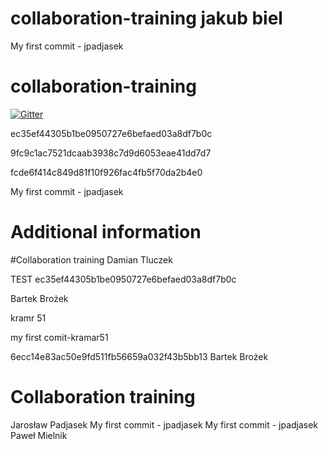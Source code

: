 
# collaboration-training jakub biel

 My first commit - jpadjasek

# collaboration-training

[![Gitter](https://badges.gitter.im/Join%20Chat.svg)](https://gitter.im/AnalyzeAppPerformance/collaboration-training?utm_source=badge&utm_medium=badge&utm_campaign=pr-badge&utm_content=badge)

 ec35ef44305b1be0950727e6befaed03a8df7b0c





 9fc9c1ac7521dcaab3938c7d9d6053eae41dd7d7

 fcde6f414c849d81f10f926fac4fb5f70da2b4e0

 My first commit - jpadjasek

# Additional information
#Collaboration training
Damian Tluczek

TEST
 ec35ef44305b1be0950727e6befaed03a8df7b0c

Bartek Brożek


kramr 51

 my first comit-kramar51

 6ecc14e83ac50e9fd511fb56659a032f43b5bb13
Bartek Brożek

# Collaboration training

Jarosław Padjasek 
My first commit - jpadjasek
 My first commit - jpadjasek
Paweł Mielnik
